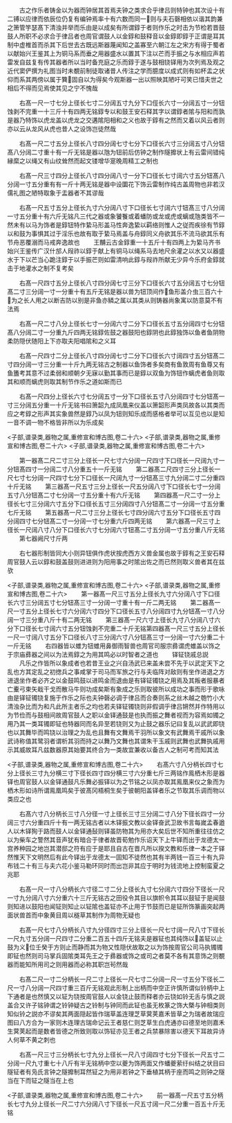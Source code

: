 <!-- { "loadSidebar": true } -->
　　古之作乐者铸金以为器而钟居其首焉夫钟之类求合乎律吕则特钟也其次设十有二镈以应律而依辰位仍复有编钟焉率十有六数而同一则与夫石磬相依以谐其韵兼之箫管竽瑟髙下清浊并举而乐由是以成矣有所谓錞于者则作乐之时击为节检若晋鼓鼓人所职不必求合于律吕者也周官谓鼓人以金錞和鼓释音以金錞即錞于正谓是耳其制中虚椎首而杀其下后世去古既远斯器蔑闻知之盖寡至六朝江左之宋方有得于蜀者以献始兴王鉴其上为铜马系而垂之用器盛水以置其下注以芒而手振之与水相应声若雷发自兹复有传其器者所以当时备充庭之乐而錞于遂与鼓相铙铎用为次列焉及观之近代窦俨撰为礼图当时未覩前制徒取诸昔人传注之学而臆度以成式则有如杯盂之状仰而系其两傍以属于簨固自以为得矣今观斯器一出以照映其陋吁可笑已惜夫世之相后不得而见焉使其见之宁不愧哉

　　右髙一尺一寸七分上径长七寸二分阔五寸九分下口俓长六寸一分阔五寸一分钮蚀剥不完重一十三斤十有四两无铭錞专以和鼓王安石释其字以谓錞者隂与阳和而孰是器乃特饰以虎龙盖以虎龙之交遘隂阳相和之义也故于錞有之然而又着以风云者则亦以云从龙风从虎也昔人之设饰岂徒然哉

　　右髙一尺二寸五分上径长八寸四分阔七寸七分下口径长六寸三分阔五寸八分钮髙八分阔二寸重十有一斤无铭是器以虺为钮前后仿钟之制作隧攠状上有云雷间错纯縁縻之以绳又有山纹耸然而起文镂增华寔晚周精工之制也

　　右髙一尺三寸四分上径长八寸四分阔八寸一分下口径长七寸阔六寸五分钮髙八分阔一寸五分重有有一斤十两无铭是器中设圜花下饰云雷制作纯古盖周物也非若汉儒礼图之陋特取象于盂器者不其谬哉

　　右髙一尺五寸五分上径长九寸六分阔八寸下口径长七寸阔六寸钮髙三寸八分阔一寸五分重十有六斤无铭凡三代之器或象饕餮或着蟠防或龙或虎或螭或虺类皆不一然未有以马为饰者是錞钮特作絷马形盖马性奔逸絷以羁络则惟人之従而疾徐有节錞以和鼓为事惧其过于淫乐也故有取于絷马焉盖与舟錞同义舟欲其乐不流马欲其乐有节舟恶覆溺而马戒奔逸故也
　　王黼云古金錞重一十五斤十有四两上为絷马齐书始兴王鉴传广汉什邡人叚祚以錞于献上有铜马以绳系马去地尺余灌之以水又以器盛水于下以芒当心跪注錞于以手振芒则如雷清响此錞与叚祚所献无少异今乐府金錞就击于地灌水之制不复考矣

　　右髙一尺四寸五分上径长八寸四分阔七寸三分下口径长六寸五分阔五寸七分钮髙二寸三分阔一寸一分重十有五斤无铭是器以兽为钮顶间作鱼形盖介虫三百六十为之长人用之以断吉防以别是非鱼亦鳞之属以其类从则铸器尚象寓以防意莫不有法焉

　　右髙一尺二寸八分上径长七寸一分阔六寸二分下口径长五寸五分阔四寸七分钮髙八分阔二寸一分重九斤四两无铭錞佐鼓之器鼓阳也錞阴也此錞独饰以鱼者鱼阴物柔防隠伏随阳上下亦取夫阳唱隂和之义耳

　　右髙一尺四寸二分上径长八寸四分阔七寸二分下口径长六寸阔四寸五分钮髙二寸四分阔一寸三分重一十斤九两无铭古之制器以鱼饰者多矣商有鱼敦周有鱼尊又有鱼簠考其意不过柔弱和顺朝夕无寐以勤其事而已是錞以双鱼为饰钮作螭虎者鱼则取其和顺而螭虎则取其制节作乐之道如斯而已

　　右髙一尺四分上径长六寸七分阔五寸一分下口径长五寸八分阔四寸七分钮髙一寸三分阔五分重一十斤无铭书曰箫韶九成凤凰来仪盖以箫韶形声类凤故各以其类而应之考錞之形声其实象兽然是錞乃以凤为钮则知乐成而感格者举可以互见也以是知一音不调一物不格皆非所以为乐成矣

<子部,谱录类,器物之属,重修宣和博古图,卷二十六>
<子部,谱录类,器物之属,重修宣和博古图,卷二十六>
<子部,谱录类,器物之属,重修宣和博古图,卷二十六>

　　第一器髙二尺二寸三分上径长一尺七寸六分阔一尺四寸下口径长一尺阔九寸一分钮髙四寸一分阔二寸八分重五十一斤无铭
　　第二器髙二尺四寸三分上径长一尺七寸七分阔一尺四寸七分下口径长一尺阔九寸一分钮髙三寸九分阔二寸二分重四十斤无铭
　　第三器髙一尺五寸三分上径长一尺五分阔八寸下口径长七寸一分阔五寸八分钮髙二寸七分阔一寸五分重十有六斤无铭
　　第四器髙一尺二寸一分上径长七寸三分阔六寸五分下口径长五寸三分阔四寸八分钮髙二寸一分阔一寸五分重七斤无铭
　　第五器髙一尺二寸三分上径长七寸四分阔六寸五分下口径长五寸四分阔四寸七分钮髙二寸一分阔一寸七分重六斤四两无铭
　　第六器髙一尺三寸上径长一尺阔八寸八分下口径长六寸七分阔六寸钮髙二寸五分阔一寸五分重八斤无铭
　　第七器阙尺寸斤两

　　右七器形制皆同大小则异钮俱作虎状按虎西方义兽金属也故于錞有之王安石释周官鼓人云以錞和鼓盖鼓则进进则为阳用事之时隂出佐之而已然则取义兽者其在兹欤

<子部,谱录类,器物之属,重修宣和博古图,卷二十六>
<子部,谱录类,器物之属,重修宣和博古图,卷二十六>
　　第一器髙一尺三寸五分上径长九寸六分阔八寸下口径长六寸三分阔五寸七分钮髙三寸一分阔一寸重十有一斤二两无铭
　　第二器髙一尺一寸五分上径长七寸六分阔六寸四分下口径长五寸八分阔四寸九分钮髙一寸八分阔一寸三分重八斤十有二两无铭
　　第三器髙一尺六寸上径长九寸八分阔八寸六分下口径长七寸阔六寸五分钮蚀剥不完重二十斤无铭第四器髙一尺三寸五分上径长一尺一寸阔八寸五分下口径长八寸三分阔六寸八分钮髙三寸一分阔一寸六分重二十一斤无铭
　　右四器皆以蜼为钮蜼用鼻御雨智兽也周官司服宗彞谓虎蜼盖以饰之于宗庙彞器之间以为法焉錞之为用其鸣必以时智者之道也
　　铎钲铙戚总説
　　凡乐之作皆所以象成者也若昔王业之兴自汤武已来盖未尝不先于以武定天下之乱也方其定乱之初揔兵之事咸掌于司马而军旅之行与夫临阵对敌则有坐作进退之方进退坐作者必齐之以金鼓鸣鼓以进鸣金而退由是有铎钲镯铙之用焉及其叛者服暴者亡櫜弓束矢戢干戈而散马牛则功成矣斯有象成之乐则取彼所以成功之事而形于歌咏由是铎钲镯铙复施于作乐之际也夫钟磬必调于律吕而合奏则系之丝木越之匏竹小大清浊杂比而为和凡此所主者乐之均也若夫铎钲镯铙则非假调乎律吕锵然并作特用以为节俭而与鼓相间故周官鼓人之职以金铎通鼓是也执而振之舞者视而为容焉如镯之用乃其一类耳镯即钲也特器同而名异至若铙则又为止鼓之器乐记曰复乱以武武即铙也以其舞毕而鸣铙以治理之为乱也且舞有文舞焉干羽所以象文有武舞焉干戚所以象武诗称值其鹭羽者谓析其羽而持之以舞乃文舞也其谓朱干玉戚则武舞也武舞执戚用示其威故耳凡兹数器原其始要其终合为一类故宜兼收以备古人之制可考而知其法

<子部,谱录类,器物之属,重修宣和博古图,卷二十六>
　　右髙六寸八分柄长四寸七分上径长三寸九分横三寸下径长四寸四分横三寸六分重七斤三两铭作鳯栖木形是器铎也周官鼓人以金铎通鼓凡乐舞必振铎以为之节铭之以凤亦取其鳯凰来仪之象而为栖木形如诗所谓鳯凰鸣矣于彼髙冈梧桐生矣于彼朝阳盖铎者乐之节取其乐调而物以类应之也

　　右髙六寸八分柄长三寸八分径一寸上径长三寸三分阔二寸八分下径长四寸一分阔三寸六分重四斤十有一两无铭古者以木铎振文教以金铎奋武卫故书言每嵗孟春遒人以木铎狥于路而鼓人以金铎通鼔则铎虽防物其为用亦大矣后世不知所重往往仿之以为柴车之警然其音声犹有暗合于律者故晋荀勉作乐诏天下上牛铎而出于龙德太一宫养种园之地岂其潜邸之符有应于是耶且自古在晋凡所以揆文教和乐律一本之于铎然惟天下文明然后有此今铎出于龙德太一固知不徒然也其有半两钱一百三十有九异布钱二十有三与夫六花小鉴马勒环同时而出岂非其应于明时为钱流地上控制蛮夏之兆耶


　　右髙一尺一寸八分柄长六寸径二寸二分上径长九寸七分阔六寸四分下径长一尺一寸九分阔八寸六分重六十三斤无铭古之田役令其目以旗帜令其耳以鼓钲于是闻鼓则知进以鼓阳也闻钲则知止以钲隂也盖钲亦不止用于节鼓而已是钲所饰篆画突起两面状兽首而中象黄目周以穟草其制作为周物无疑也

　　右髙一尺七寸八分柄长八寸九分径四寸三分上径长一尺七寸阔一尺八寸下径长一尺九寸五分阔一尺四寸二分重二百五十四斤无铭夫是器钲也其纯饰以盖钲以止鼓为义位壬癸于方则止而静而其为物又性隠伏故取之以为饰按周官公司马执镯镯即钲也然则司马掌兵固隂类耳先王之于彞器或饰之或司之者莫不各有其意饰之则覩器而能知所用司之则用器而必称其职岂茍然哉

　　右髙二尺一寸二分柄长一尺二寸上径长一尺七寸二分阔一尺一寸五分下径长二尺一寸八分阔一尺四寸重三百斤无铭观此形制上出柄而中空正许慎所谓似铃柄中上下通者是也然慎又以钲为铙按周官鼓人以金铙止鼓而释者亦云铙如铃无舌与慎之説盖合又许子铭钟谓之铃钟疑古之铃制与钟同而此钲也虽无枚篆之饰大槩与钟相类则知似铃之説亦不谬矣其两面隠起皆作瑞草盖连理芝草蓂荚嘉禾皆草之为瑞者故瑞应图曰八方合为一家则木连理古瑞命记云王者慈仁则芝草生白虎通亦曰德至地则嘉禾生蓂荚起而是数者皆德之所致则取以饰钲亦见王者之兵禁暴除害以德天下耳故异诗人何草不黄之刺也

　　右髙一尺三寸三分柄长七寸九分上径长一尺八寸阔四寸七分下径长一尺五寸二分阔一尺九寸重七十八斤有半无铭柄中空以夔为饰两面又作蟠夔萦纡纠结之状目曰隧钲者有凫氏言钟之隧攠制耳然钲之为用非若钟之下垂植其柄于座而鸣之则钟之隧当在下而钲之隧当在上也

<子部,谱录类,器物之属,重修宣和博古图,卷二十六>
　　前一器髙一尺五寸五分柄长七寸九分上径长一尺二寸六分阔八寸下径长一尺五寸阔一尺二分重一百五十斤无铭
